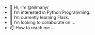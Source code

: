 - 👋 Hi, I’m @hilmanyr
- 👀 I’m interested in Python Programming.
- 🌱 I’m currently learning Flask.
- 💞️ I’m looking to collaborate on ...
- 📫 How to reach me ...

<!---
hilmanyr/hilmanyr is a ✨ special ✨ repository because its `README.md` (this file) appears on your GitHub profile.
You can click the Preview link to take a look at your changes.
--->
